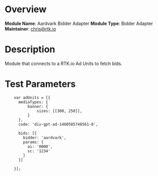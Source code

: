 # Overview

**Module Name**: Aardvark Bidder Adapter
**Module Type**: Bidder Adapter
**Maintainer**: chris@rtk.io

# Description

Module that connects to a RTK.io Ad Units to fetch bids.

# Test Parameters
```
    var adUnits = [{
      mediaTypes: {
          banner: {
              sizes: [[300, 250]],
          }
      },
      code: 'div-gpt-ad-1460505748561-0',

      bids: [{
        bidder: 'aardvark',
        params: {
          ai: '0000',
          sc: '1234'
        }
      }]

    }];
```
